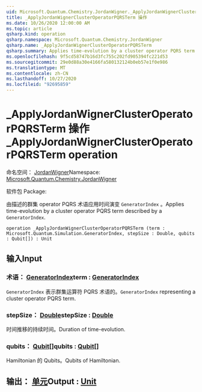 ```yaml
---
uid: Microsoft.Quantum.Chemistry.JordanWigner._ApplyJordanWignerClusterOperatorPQRSTerm
title: _ApplyJordanWignerClusterOperatorPQRSTerm 操作
ms.date: 10/26/2020 12:00:00 AM
ms.topic: article
qsharp.kind: operation
qsharp.namespace: Microsoft.Quantum.Chemistry.JordanWigner
qsharp.name: _ApplyJordanWignerClusterOperatorPQRSTerm
qsharp.summary: Applies time-evolution by a cluster operator PQRS term described by a `GeneratorIndex`.
ms.openlocfilehash: 9f5cd58747b16d3fc755c202fd905394fc221d53
ms.sourcegitcommit: 29e0d88a30e4166fa580132124b0eb57e1f0e986
ms.translationtype: MT
ms.contentlocale: zh-CN
ms.lasthandoff: 10/27/2020
ms.locfileid: "92695859"
---
```

# <a name="_applyjordanwignerclusteroperatorpqrsterm-operation"></a><span data-ttu-id="bb0a8-102">_ApplyJordanWignerClusterOperatorPQRSTerm 操作</span><span class="sxs-lookup"><span data-stu-id="bb0a8-102">_ApplyJordanWignerClusterOperatorPQRSTerm operation</span></span>

<span data-ttu-id="bb0a8-103">命名空间： [JordanWigner](xref:Microsoft.Quantum.Chemistry.JordanWigner)</span><span class="sxs-lookup"><span data-stu-id="bb0a8-103">Namespace: [Microsoft.Quantum.Chemistry.JordanWigner](xref:Microsoft.Quantum.Chemistry.JordanWigner)</span></span>

<span data-ttu-id="bb0a8-104">软件包 [](https://nuget.org/packages/)</span><span class="sxs-lookup"><span data-stu-id="bb0a8-104">Package: [](https://nuget.org/packages/)</span></span>


<span data-ttu-id="bb0a8-105">由描述的群集 operator PQRS 术语应用时间演变 `GeneratorIndex` 。</span><span class="sxs-lookup"><span data-stu-id="bb0a8-105">Applies time-evolution by a cluster operator PQRS term described by a `GeneratorIndex`.</span></span>

```qsharp
operation _ApplyJordanWignerClusterOperatorPQRSTerm (term : Microsoft.Quantum.Simulation.GeneratorIndex, stepSize : Double, qubits : Qubit[]) : Unit
```


## <a name="input"></a><span data-ttu-id="bb0a8-106">输入</span><span class="sxs-lookup"><span data-stu-id="bb0a8-106">Input</span></span>

### <a name="term--generatorindex"></a><span data-ttu-id="bb0a8-107">术语： [GeneratorIndex](xref:Microsoft.Quantum.Simulation.GeneratorIndex)</span><span class="sxs-lookup"><span data-stu-id="bb0a8-107">term : [GeneratorIndex](xref:Microsoft.Quantum.Simulation.GeneratorIndex)</span></span>

<span data-ttu-id="bb0a8-108">`GeneratorIndex` 表示群集运算符 PQRS 术语的。</span><span class="sxs-lookup"><span data-stu-id="bb0a8-108">`GeneratorIndex` representing a cluster operator PQRS term.</span></span>


### <a name="stepsize--double"></a><span data-ttu-id="bb0a8-109">stepSize： [Double](xref:microsoft.quantum.lang-ref.double)</span><span class="sxs-lookup"><span data-stu-id="bb0a8-109">stepSize : [Double](xref:microsoft.quantum.lang-ref.double)</span></span>

<span data-ttu-id="bb0a8-110">时间推移的持续时间。</span><span class="sxs-lookup"><span data-stu-id="bb0a8-110">Duration of time-evolution.</span></span>


### <a name="qubits--qubit"></a><span data-ttu-id="bb0a8-111">qubits： [Qubit](xref:microsoft.quantum.lang-ref.qubit)[]</span><span class="sxs-lookup"><span data-stu-id="bb0a8-111">qubits : [Qubit](xref:microsoft.quantum.lang-ref.qubit)[]</span></span>

<span data-ttu-id="bb0a8-112">Hamiltonian 的 Qubits。</span><span class="sxs-lookup"><span data-stu-id="bb0a8-112">Qubits of Hamiltonian.</span></span>



## <a name="output--unit"></a><span data-ttu-id="bb0a8-113">输出： [单元](xref:microsoft.quantum.lang-ref.unit)</span><span class="sxs-lookup"><span data-stu-id="bb0a8-113">Output : [Unit](xref:microsoft.quantum.lang-ref.unit)</span></span>

